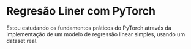 # Regresão Liner com PyTorch

Estou estudando os fundamentos práticos do PyTorch através da implementação de um modelo de regressão linear simples, usando um dataset real.